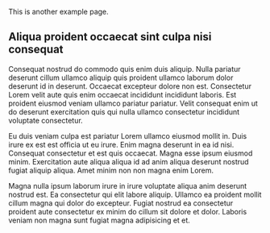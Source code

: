 
This is another example page.

## Aliqua proident occaecat sint culpa nisi consequat

Consequat nostrud do commodo quis enim duis aliquip. Nulla pariatur deserunt cillum ullamco aliquip quis proident ullamco laborum dolor deserunt id in deserunt. Occaecat excepteur dolore non est. Consectetur Lorem velit aute quis enim occaecat incididunt incididunt laboris. Est proident eiusmod veniam ullamco pariatur pariatur. Velit consequat enim ut do deserunt exercitation quis qui nulla ullamco consectetur incididunt voluptate consectetur.

Eu duis veniam culpa est pariatur Lorem ullamco eiusmod mollit in. Duis irure ex est est officia ut eu irure. Enim magna deserunt in ea id nisi. Consequat consectetur et est quis occaecat. Magna esse ipsum eiusmod minim. Exercitation aute aliqua aliqua id ad anim aliqua deserunt nostrud fugiat aliquip aliqua. Amet minim non non magna enim Lorem.

Magna nulla ipsum laborum irure in irure voluptate aliqua anim deserunt nostrud est. Ea consectetur qui elit labore aliquip. Ullamco ea proident mollit cillum magna qui dolor do excepteur. Fugiat nostrud ea consectetur proident aute consectetur ex minim do cillum sit dolore et dolor. Laboris veniam non magna sunt fugiat magna adipisicing et et.
